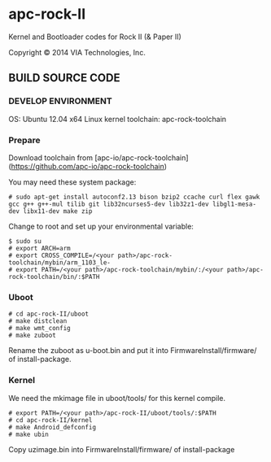apc-rock-II
===========

Kernel and Bootloader codes for Rock II (&amp; Paper II)

Copyright © 2014 VIA Technologies, Inc.


BUILD SOURCE CODE
--------------------------
### DEVELOP ENVIRONMENT

OS: Ubuntu 12.04 x64
Linux kernel toolchain: apc-rock-toolchain

### Prepare

Download toolchain from [apc-io/apc-rock-toolchain] (https://github.com/apc-io/apc-rock-toolchain)

You may need these system package:

    # sudo apt-get install autoconf2.13 bison bzip2 ccache curl flex gawk gcc g++ g++-mul tilib git lib32ncurses5-dev lib32z1-dev libgl1-mesa-dev libx11-dev make zip

Change to root and set up your environmental variable:

    $ sudo su 
    # export ARCH=arm
    # export CROSS_COMPILE=/<your path>/apc-rock-toolchain/mybin/arm_1103_le-
    # export PATH=/<your path>/apc-rock-toolchain/mybin/:/<your path>/apc-rock-toolchain/bin/:$PATH

### Uboot

    # cd apc-rock-II/uboot
    # make distclean
    # make wmt_config
    # make zuboot

Rename the zuboot as u-boot.bin and put it into FirmwareInstall/firmware/ of install-package.


### Kernel

We need the mkimage file in uboot/tools/ for this kernel compile.

    # export PATH=/<your path>/apc-rock-II/uboot/tools/:$PATH
    # cd apc-rock-II/kernel
    # make Android_defconfig
    # make ubin

Copy uzimage.bin into FirmwareInstall/firmware/ of install-package
